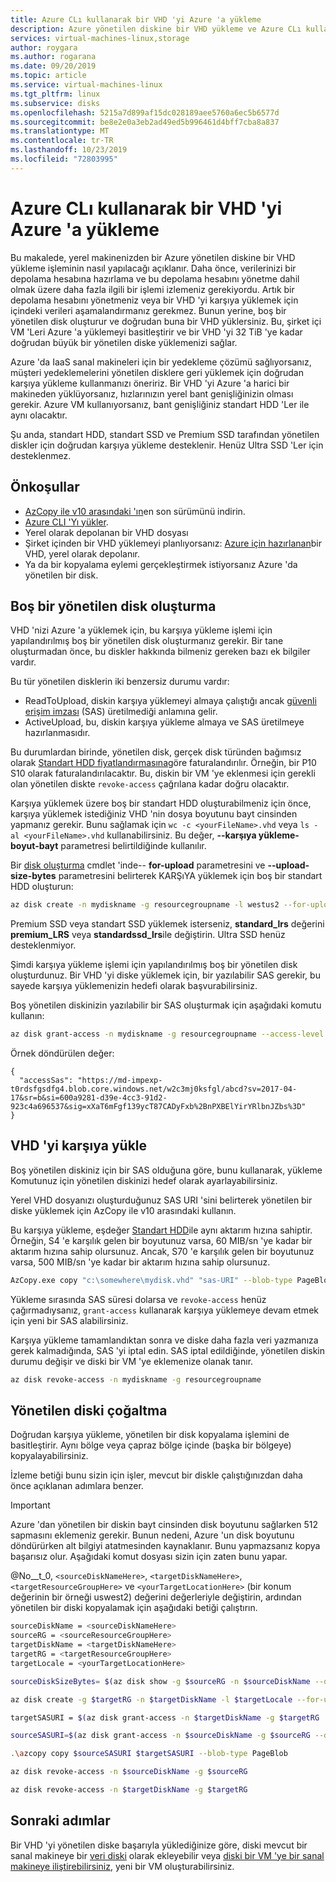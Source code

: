 ```yaml
---
title: Azure CLı kullanarak bir VHD 'yi Azure 'a yükleme
description: Azure yönetilen diskine bir VHD yükleme ve Azure CLı kullanarak bölgeler arasında yönetilen bir disk kopyalama hakkında bilgi edinin.
services: virtual-machines-linux,storage
author: roygara
ms.author: rogarana
ms.date: 09/20/2019
ms.topic: article
ms.service: virtual-machines-linux
ms.tgt_pltfrm: linux
ms.subservice: disks
ms.openlocfilehash: 5215a7d899af15dc028189aee5760a6ec5b6577d
ms.sourcegitcommit: be8e2e0a3eb2ad49ed5b996461d4bff7cba8a837
ms.translationtype: MT
ms.contentlocale: tr-TR
ms.lasthandoff: 10/23/2019
ms.locfileid: "72803995"
---
```

# <a name="upload-a-vhd-to-azure-using-azure-cli"></a>Azure CLı kullanarak bir VHD 'yi Azure 'a yükleme

Bu makalede, yerel makinenizden bir Azure yönetilen diskine bir VHD yükleme işleminin nasıl yapılacağı açıklanır. Daha önce, verilerinizi bir depolama hesabına hazırlama ve bu depolama hesabını yönetme dahil olmak üzere daha fazla ilgili bir işlemi izlemeniz gerekiyordu. Artık bir depolama hesabını yönetmeniz veya bir VHD 'yi karşıya yüklemek için içindeki verileri aşamalandırmanız gerekmez. Bunun yerine, boş bir yönetilen disk oluşturur ve doğrudan buna bir VHD yüklersiniz. Bu, şirket içi VM 'Leri Azure 'a yüklemeyi basitleştirir ve bir VHD 'yi 32 TiB 'ye kadar doğrudan büyük bir yönetilen diske yüklemenizi sağlar.

Azure 'da IaaS sanal makineleri için bir yedekleme çözümü sağlıyorsanız, müşteri yedeklemelerini yönetilen disklere geri yüklemek için doğrudan karşıya yükleme kullanmanızı öneririz. Bir VHD 'yi Azure 'a harici bir makineden yüklüyorsanız, hızlarınızın yerel bant genişliğinizin olması gerekir. Azure VM kullanıyorsanız, bant genişliğiniz standart HDD 'Ler ile aynı olacaktır.

Şu anda, standart HDD, standart SSD ve Premium SSD tarafından yönetilen diskler için doğrudan karşıya yükleme desteklenir. Henüz Ultra SSD 'Ler için desteklenmez.

## <a name="prerequisites"></a>Önkoşullar

- [AzCopy ile v10 arasındaki 'ın](../../storage/common/storage-use-azcopy-v10.md#download-and-install-azcopy)en son sürümünü indirin.
- [Azure CLI 'Yı yükler](/cli/azure/install-azure-cli).
- Yerel olarak depolanan bir VHD dosyası
- Şirket içinden bir VHD yüklemeyi planlıyorsanız: [Azure için hazırlanan](../windows/prepare-for-upload-vhd-image.md)bir VHD, yerel olarak depolanır.
- Ya da bir kopyalama eylemi gerçekleştirmek istiyorsanız Azure 'da yönetilen bir disk.

## <a name="create-an-empty-managed-disk"></a>Boş bir yönetilen disk oluşturma

VHD 'nizi Azure 'a yüklemek için, bu karşıya yükleme işlemi için yapılandırılmış boş bir yönetilen disk oluşturmanız gerekir. Bir tane oluşturmadan önce, bu diskler hakkında bilmeniz gereken bazı ek bilgiler vardır.

Bu tür yönetilen disklerin iki benzersiz durumu vardır:

- ReadToUpload, diskin karşıya yüklemeyi almaya çalıştığı ancak [güvenli erişim imzası](https://docs.microsoft.com/azure/storage/common/storage-dotnet-shared-access-signature-part-1) (SAS) üretilmediği anlamına gelir.
- ActiveUpload, bu, diskin karşıya yükleme almaya ve SAS üretilmeye hazırlanmasıdır.

Bu durumlardan birinde, yönetilen disk, gerçek disk türünden bağımsız olarak [Standart HDD fiyatlandırmasına](https://azure.microsoft.com/pricing/details/managed-disks/)göre faturalandırılır. Örneğin, bir P10 S10 olarak faturalandırılacaktır. Bu, diskin bir VM 'ye eklenmesi için gerekli olan yönetilen diskte `revoke-access` çağrılana kadar doğru olacaktır.

Karşıya yüklemek üzere boş bir standart HDD oluşturabilmeniz için önce, karşıya yüklemek istediğiniz VHD 'nin dosya boyutunu bayt cinsinden yapmanız gerekir. Bunu sağlamak için `wc -c <yourFileName>.vhd` veya `ls -al <yourFileName>.vhd` kullanabilirsiniz. Bu değer, **--karşıya yükleme-boyut-bayt** parametresi belirtildiğinde kullanılır.

Bir [disk oluşturma](/cli/azure/disk#az-disk-create) cmdlet 'inde-- **for-upload** parametresini ve **--upload-size-bytes** parametresini belirterek KARŞıYA yüklemek için boş bir standart HDD oluşturun:

```bash
az disk create -n mydiskname -g resourcegroupname -l westus2 --for-upload --upload-size-bytes 34359738880 --sku standard_lrs
```

Premium SSD veya standart SSD yüklemek isterseniz, **standard_lrs** değerini **premium_LRS** veya **standardssd_lrs**ile değiştirin. Ultra SSD henüz desteklenmiyor.

Şimdi karşıya yükleme işlemi için yapılandırılmış boş bir yönetilen disk oluşturdunuz. Bir VHD 'yi diske yüklemek için, bir yazılabilir SAS gerekir, bu sayede karşıya yüklemenizin hedefi olarak başvurabilirsiniz.

Boş yönetilen diskinizin yazılabilir bir SAS oluşturmak için aşağıdaki komutu kullanın:

```bash
az disk grant-access -n mydiskname -g resourcegroupname --access-level Write --duration-in-seconds 86400
```

Örnek döndürülen değer:

```
{
  "accessSas": "https://md-impexp-t0rdsfgsdfg4.blob.core.windows.net/w2c3mj0ksfgl/abcd?sv=2017-04-17&sr=b&si=600a9281-d39e-4cc3-91d2-923c4a696537&sig=xXaT6mFgf139ycT87CADyFxb%2BnPXBElYirYRlbnJZbs%3D"
}
```

## <a name="upload-vhd"></a>VHD 'yi karşıya yükle

Boş yönetilen diskiniz için bir SAS olduğuna göre, bunu kullanarak, yükleme Komutunuz için yönetilen diskinizi hedef olarak ayarlayabilirsiniz.

Yerel VHD dosyanızı oluşturduğunuz SAS URI 'sini belirterek yönetilen bir diske yüklemek için AzCopy ile v10 arasındaki kullanın.

Bu karşıya yükleme, eşdeğer [Standart HDD](disks-types.md#standard-hdd)ile aynı aktarım hızına sahiptir. Örneğin, S4 'e karşılık gelen bir boyutunuz varsa, 60 MIB/sn 'ye kadar bir aktarım hızına sahip olursunuz. Ancak, S70 'e karşılık gelen bir boyutunuz varsa, 500 MIB/sn 'ye kadar bir aktarım hızına sahip olursunuz.

```bash
AzCopy.exe copy "c:\somewhere\mydisk.vhd" "sas-URI" --blob-type PageBlob
```

Yükleme sırasında SAS süresi dolarsa ve `revoke-access` henüz çağırmadıysanız, `grant-access` kullanarak karşıya yüklemeye devam etmek için yeni bir SAS alabilirsiniz.

Karşıya yükleme tamamlandıktan sonra ve diske daha fazla veri yazmanıza gerek kalmadığında, SAS 'yi iptal edin. SAS iptal edildiğinde, yönetilen diskin durumu değişir ve diski bir VM 'ye eklemenize olanak tanır.

```bash
az disk revoke-access -n mydiskname -g resourcegroupname
```

## <a name="copy-a-managed-disk"></a>Yönetilen diski çoğaltma

Doğrudan karşıya yükleme, yönetilen bir disk kopyalama işlemini de basitleştirir. Aynı bölge veya çapraz bölge içinde (başka bir bölgeye) kopyalayabilirsiniz.

İzleme betiği bunu sizin için işler, mevcut bir diskle çalıştığınızdan daha önce açıklanan adımlara benzer.

> [!IMPORTANT]
> Azure 'dan yönetilen bir diskin bayt cinsinden disk boyutunu sağlarken 512 sapmasını eklemeniz gerekir. Bunun nedeni, Azure 'un disk boyutunu döndürürken alt bilgiyi atatmesinden kaynaklanır. Bunu yapmazsanız kopya başarısız olur. Aşağıdaki komut dosyası sizin için zaten bunu yapar.

@No__t_0, `<sourceDiskNameHere>`, `<targetDiskNameHere>`, `<targetResourceGroupHere>` ve `<yourTargetLocationHere>` (bir konum değerinin bir örneği uswest2) değerini değerleriyle değiştirin, ardından yönetilen bir diski kopyalamak için aşağıdaki betiği çalıştırın.

```bash
sourceDiskName = <sourceDiskNameHere>
sourceRG = <sourceResourceGroupHere>
targetDiskName = <targetDiskNameHere>
targetRG = <targetResourceGroupHere>
targetLocale = <yourTargetLocationHere>

sourceDiskSizeBytes= $(az disk show -g $sourceRG -n $sourceDiskName --query '[uniqueId]' -o tsv)

az disk create -g $targetRG -n $targetDiskName -l $targetLocale --for-upload --upload-size-bytes $(($sourceDiskSizeBytes+512)) --sku standard_lrs

targetSASURI = $(az disk grant-access -n $targetDiskName -g $targetRG  --access-level Write --duration-in-seconds 86400 -o tsv)

sourceSASURI=$(az disk grant-access -n $sourceDiskName -g $sourceRG --duration-in-seconds 86400 --query [accessSas] -o tsv)

.\azcopy copy $sourceSASURI $targetSASURI --blob-type PageBlob

az disk revoke-access -n $sourceDiskName -g $sourceRG

az disk revoke-access -n $targetDiskName -g $targetRG
```

## <a name="next-steps"></a>Sonraki adımlar

Bir VHD 'yi yönetilen diske başarıyla yüklediğinize göre, diski mevcut bir sanal makineye bir [veri diski](add-disk.md) olarak ekleyebilir veya [diski bir VM 'ye bir sanal makineye iliştirebilirsiniz](upload-vhd.md#create-the-vm), yeni bir VM oluşturabilirsiniz. 

